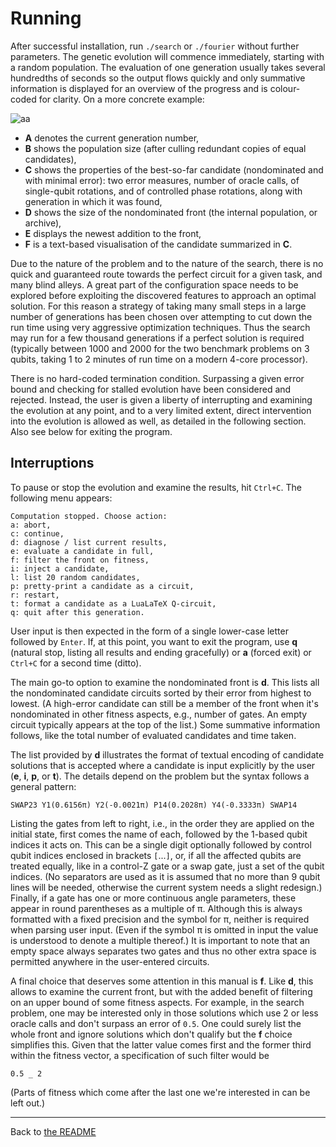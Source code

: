 # Running

After successful installation, run `./search` or `./fourier` without further parameters. The genetic evolution will commence immediately, starting with a random population. The evaluation of one generation usually takes several hundredths of seconds so the output flows quickly and only summative information is displayed for an overview of the progress and is colour-coded for clarity. On a more concrete example:

![aa](http://i.imgur.com/PV3Bj5q.png)

* **A** denotes the current generation number,
* **B** shows the population size (after culling redundant copies of equal candidates),
* **C** shows the properties of the best-so-far candidate (nondominated and with minimal error): two error measures, number of oracle calls, of single-qubit rotations, and of controlled phase rotations, along with generation in which it was found,
* **D** shows the size of the nondominated front (the internal population, or archive),
* **E** displays the newest addition to the front,
* **F** is a text-based visualisation of the candidate summarized in **C**.

Due to the nature of the problem and to the nature of the search, there is no quick and guaranteed route towards the perfect circuit for a given task, and many blind alleys. A great part of the configuration space needs to be explored before exploiting the discovered features to approach an optimal solution. For this reason a strategy of taking many small steps in a large number of generations has been chosen over attempting to cut down the run time using very aggressive optimization techniques. Thus the search may run for a few thousand generations if a perfect solution is required (typically between 1000 and 2000 for the two benchmark problems on 3 qubits, taking 1 to 2 minutes of run time on a modern 4-core processor).

There is no hard-coded termination condition. Surpassing a given error bound and checking for stalled evolution have been considered and rejected. Instead, the user is given a liberty of interrupting and examining the evolution at any point, and to a very limited extent, direct intervention into the evolution is allowed as well, as detailed in the following section. Also see below for exiting the program.

## Interruptions

To pause or stop the evolution and examine the results, hit `Ctrl+C`. The following menu appears:

```
Computation stopped. Choose action:
a: abort,
c: continue,
d: diagnose / list current results,
e: evaluate a candidate in full,
f: filter the front on fitness,
i: inject a candidate,
l: list 20 random candidates,
p: pretty-print a candidate as a circuit,
r: restart,
t: format a candidate as a LuaLaTeX Q-circuit,
q: quit after this generation.
```

User input is then expected in the form of a single lower-case letter followed by `Enter`. If, at this point, you want to exit the program, use **q** (natural stop, listing all results and ending gracefully) or **a** (forced exit) or `Ctrl+C` for a second time (ditto).

The main go-to option to examine the nondominated front is **d**. This lists all the nondominated candidate circuits sorted by their error from highest to lowest. (A high-error candidate can still be a member of the front when it's nondominated in other fitness aspects, e.g., number of gates. An empty circuit typically appears at the top of the list.) Some summative information follows, like the total number of evaluated candidates and time taken.

The list provided by **d** illustrates the format of textual encoding of candidate solutions that is accepted where a candidate is input explicitly by the user (**e**, **i**, **p**, or **t**). The details depend on the problem but the syntax follows a general pattern:

```
SWAP23 Y1(0.6156π) Y2(-0.0021π) P14(0.2028π) Y4(-0.3333π) SWAP14
```

Listing the gates from left to right, i.e., in the order they are applied on the initial state, first comes the name of each, followed by the 1-based qubit indices it acts on. This can be a single digit optionally followed by control qubit indices enclosed in brackets `[`...`]`, or, if all the affected qubits are treated equally, like in a control-Z gate or a swap gate, just a set of the qubit indices. (No separators are used as it is assumed that no more than 9 qubit lines will be needed, otherwise the current system needs a slight redesign.) Finally, if a gate has one or more continuous angle parameters, these appear in round parentheses as a multiple of π. Although this is always formatted with a fixed precision and the symbol for π, neither is required when parsing user input. (Even if the symbol π is omitted in input the value is understood to denote a multiple thereof.) It is important to note that an empty space always separates two gates and thus no other extra space is permitted anywhere in the user-entered circuits.

A final choice that deserves some attention in this manual is **f**. Like **d**, this allows to examine the current front, but with the added benefit of filtering on an upper bound of some fitness aspects. For example, in the search problem, one may be interested only in those solutions which use 2 or less oracle calls and don't surpass an error of `0.5`. One could surely list the whole front and ignore solutions which don't qualify but the **f** choice simplifies this. Given that the latter value comes first and the former third within the fitness vector, a specification of such filter would be

```
0.5 _ 2
```

(Parts of fitness which come after the last one we're interested in can be left out.)

- - -

Back to [the README](https://github.com/vasekp/quantum-ga/blob/readme/README.md)
